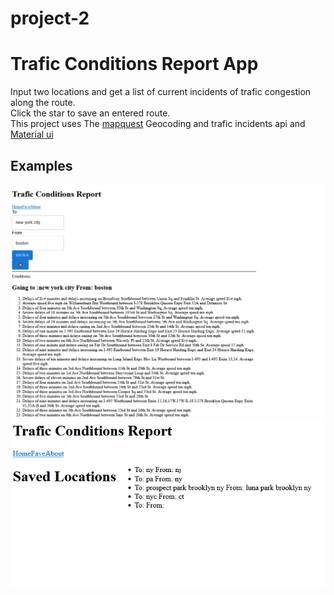 # project-2
# Trafic Conditions Report App
Input two locations and get a list of current incidents of trafic congestion along the route.<br>
Click the star to save an entered route.
<br>
This project uses The [mapquest](https://developer.mapquest.com/) Geocoding and trafic incidents api and [Material ui](https://mui.com/)
## Examples
![nyToBoston](./nyctoboston.PNG "ny to boston")
![fave](fave.png "fave page")
